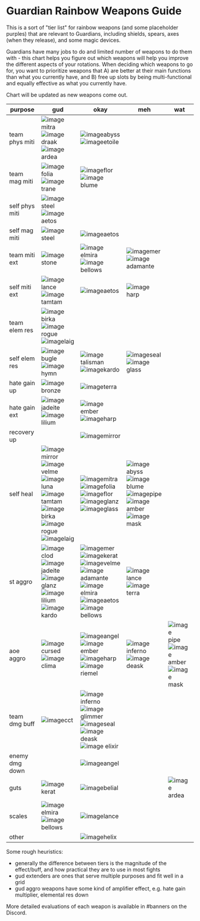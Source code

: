 # Guardian Rainbow Weapons Guide

This is a sort of "tier list" for rainbow weapons (and some placeholder purples) that are relevant to Guardians, including shields, spears, axes (when they release), and some magic devices.

Guardians have many jobs to do and limited number of weapons to do them with - this chart helps you figure out which weapons will help you improve the different aspects of your rotations. When deciding which weapons to go for, you want to prioritize weapons that A) are better at their main functions than what you currently have, and B) free up slots by being multi-functional and equally effective as what you currently have.

Chart will be updated as new weapons come out.

| purpose | gud | okay | meh | wat |
|---------|-----|------|-----|-----|
team phys miti | ![image](https://user-images.githubusercontent.com/10483639/147437732-2a7a630c-10d5-4c72-8788-4afa94f139c5.png)mitra ![image](https://user-images.githubusercontent.com/10483639/147450028-f73d41b6-d52d-41dd-b30c-e619659547e2.png)draak ![image](https://user-images.githubusercontent.com/10483639/147450147-df0e7079-5be4-4d69-9d1b-a0d59cdeefdb.png)ardea | ![image](https://user-images.githubusercontent.com/10483639/147438699-8a832c8f-fa9f-4bca-8241-31a4df14cb60.png)abyss ![image](https://user-images.githubusercontent.com/10483639/147450013-5b5edf1b-3c8e-4901-a55a-008c4fd7329f.png)etoile
team mag miti | ![image](https://user-images.githubusercontent.com/10483639/147438501-bef3bb8f-01d0-4190-8a14-5bb2ca311555.png)folia ![image](https://user-images.githubusercontent.com/10483639/147449750-685f11ca-92ee-4bf4-8dc0-9bb8726e65f9.png)trane | ![image](https://user-images.githubusercontent.com/10483639/147449606-b8fc6a83-3873-4a6b-9c8a-835818bfcb35.png)flor ![image](https://user-images.githubusercontent.com/10483639/147449824-9718964b-2a38-418e-8734-2f7d340d7794.png)blume 
self phys miti | ![image](https://user-images.githubusercontent.com/10483639/147438348-2cd6575e-1cf7-48ac-a721-9d82f61737be.png)steel ![image](https://user-images.githubusercontent.com/10483639/147451615-48e9fd47-16aa-43a4-a1eb-91baa1ca48ca.png)aetos
self mag miti | ![image](https://user-images.githubusercontent.com/10483639/147438348-2cd6575e-1cf7-48ac-a721-9d82f61737be.png)steel | ![image](https://user-images.githubusercontent.com/10483639/147451615-48e9fd47-16aa-43a4-a1eb-91baa1ca48ca.png)aetos
team miti ext | ![image](https://user-images.githubusercontent.com/10483639/147438328-88dfc8bd-23c6-4f67-adc1-dfb5655e6bdc.png)stone | ![image](https://user-images.githubusercontent.com/10483639/147451307-7eb1ca2c-66d6-4e12-b3e8-0669ada966cd.png)elmira ![image](https://user-images.githubusercontent.com/10483639/147451677-9297d0ce-19c1-4aea-bbd9-5949f12b99b2.png)bellows | ![image](https://user-images.githubusercontent.com/10483639/147438628-e5c253c1-bbd1-4b16-93c7-5c596d293390.png)mer ![image](https://user-images.githubusercontent.com/10483639/147450530-3e6a1e5c-5c2f-4996-ad35-f1640fe38366.png)adamante |
self miti ext | ![image](https://user-images.githubusercontent.com/10483639/147451236-3d0f8287-0a45-4968-bab6-9fe490220224.png)lance ![image](https://user-images.githubusercontent.com/10483639/147450059-a01dab20-fa06-42dc-a47b-da12d1a65079.png)tamtam | ![image](https://user-images.githubusercontent.com/10483639/147451615-48e9fd47-16aa-43a4-a1eb-91baa1ca48ca.png)aetos | ![image](https://user-images.githubusercontent.com/10483639/147451011-58af65fa-81bd-4620-8641-3a43fbba5bcd.png)harp
team elem res | ![image](https://user-images.githubusercontent.com/10483639/147450261-3b7cccc5-0eee-4725-842e-795dce108965.png)birka ![image](https://user-images.githubusercontent.com/10483639/147450652-3b44f198-c301-4e97-a83d-6361f118f100.png)rogue ![image](https://user-images.githubusercontent.com/10483639/147842913-de88dd15-17b8-461f-8d71-88a54bfa4f94.png)laig | 
self elem res | ![image](https://user-images.githubusercontent.com/10483639/147449738-a246f810-3df3-4e95-93fe-4978a7912cd8.png)bugle ![image](https://user-images.githubusercontent.com/10483639/147536130-a46a7d40-36fa-4c27-9bef-86d6f3094e8e.png)hymn | ![image](https://user-images.githubusercontent.com/10483639/147449980-5e99f1b4-5936-47f5-b4d2-63ce74ec8ced.png)talisman ![image](https://user-images.githubusercontent.com/10483639/147451127-7cb179d9-5a02-4b47-975e-aa1705a72c8d.png)kardo | ![image](https://user-images.githubusercontent.com/10483639/147450426-9ac123aa-09ff-449f-94db-6194f5afd288.png)seal ![image](https://user-images.githubusercontent.com/10483639/147450612-bda8d150-88d3-4941-8417-09e84bda5815.png)glass
hate gain up | ![image](https://user-images.githubusercontent.com/10483639/147438185-be0e4313-02a2-43d9-9157-2d1d498f7e90.png)bronze | ![image](https://user-images.githubusercontent.com/10483639/147438546-086ab42b-f016-4ee4-905d-4c04e571e66d.png)terra
hate gain ext | ![image](https://user-images.githubusercontent.com/10483639/147450101-ffcc85ef-77ca-4d9e-82ed-646e070290af.png)jadeite ![image](https://user-images.githubusercontent.com/10483639/147451186-f16e3649-fd70-495f-9fd2-70ba1dcda132.png)lilium | ![image](https://user-images.githubusercontent.com/10483639/147449539-5bb89616-e531-4027-9f17-3915b8b24e85.png)ember ![image](https://user-images.githubusercontent.com/10483639/147451011-58af65fa-81bd-4620-8641-3a43fbba5bcd.png)harp
recovery up | | ![image](https://user-images.githubusercontent.com/10483639/147438804-355ac8f5-c9e2-4613-b009-50ebe526b14b.png)mirror 
self heal | ![image](https://user-images.githubusercontent.com/10483639/147438804-355ac8f5-c9e2-4613-b009-50ebe526b14b.png)mirror ![image](https://user-images.githubusercontent.com/10483639/147449906-a0ee11e8-0b98-4c64-bd46-8f4272759edf.png)velme ![image](https://user-images.githubusercontent.com/10483639/147450131-d534de18-6fa8-4057-9599-726e49c58e3d.png)luna ![image](https://user-images.githubusercontent.com/10483639/147450059-a01dab20-fa06-42dc-a47b-da12d1a65079.png)tamtam ![image](https://user-images.githubusercontent.com/10483639/147450261-3b7cccc5-0eee-4725-842e-795dce108965.png)birka ![image](https://user-images.githubusercontent.com/10483639/147450652-3b44f198-c301-4e97-a83d-6361f118f100.png)rogue ![image](https://user-images.githubusercontent.com/10483639/147842913-de88dd15-17b8-461f-8d71-88a54bfa4f94.png)laig | ![image](https://user-images.githubusercontent.com/10483639/147437732-2a7a630c-10d5-4c72-8788-4afa94f139c5.png)mitra ![image](https://user-images.githubusercontent.com/10483639/147438507-60eeb914-f596-4f1d-ad27-c079a6ae632e.png)folia ![image](https://user-images.githubusercontent.com/10483639/147449606-b8fc6a83-3873-4a6b-9c8a-835818bfcb35.png)flor ![image](https://user-images.githubusercontent.com/10483639/147450448-370be42a-53f0-4498-848d-ca86cebd7c0e.png)glanz ![image](https://user-images.githubusercontent.com/10483639/147450612-bda8d150-88d3-4941-8417-09e84bda5815.png)glass | ![image](https://user-images.githubusercontent.com/10483639/147438699-8a832c8f-fa9f-4bca-8241-31a4df14cb60.png)abyss ![image](https://user-images.githubusercontent.com/10483639/147449824-9718964b-2a38-418e-8734-2f7d340d7794.png)blume ![image](https://user-images.githubusercontent.com/10483639/147451456-40f2f9cb-0f8b-4d8d-a158-6cf5d4543223.png)pipe ![image](https://user-images.githubusercontent.com/10483639/147451744-1bba2512-bccc-414c-b8ae-69d1a87cefb2.png)amber ![image](https://user-images.githubusercontent.com/10483639/148608591-6204a703-86ed-4e2a-8873-6caef00abc2f.png) mask
st aggro | ![image](https://user-images.githubusercontent.com/10483639/147438451-0404498b-5b4b-428a-ad14-53003d0d733e.png)clod ![image](https://user-images.githubusercontent.com/10483639/147450101-ffcc85ef-77ca-4d9e-82ed-646e070290af.png)jadeite ![image](https://user-images.githubusercontent.com/10483639/147450448-370be42a-53f0-4498-848d-ca86cebd7c0e.png)glanz ![image](https://user-images.githubusercontent.com/10483639/147451186-f16e3649-fd70-495f-9fd2-70ba1dcda132.png)lilium ![image](https://user-images.githubusercontent.com/10483639/147451127-7cb179d9-5a02-4b47-975e-aa1705a72c8d.png)kardo | ![image](https://user-images.githubusercontent.com/10483639/147438628-e5c253c1-bbd1-4b16-93c7-5c596d293390.png)mer ![image](https://user-images.githubusercontent.com/10483639/147449653-d2674e58-6efc-4afa-8597-c4e792b6fadc.png)kerat ![image](https://user-images.githubusercontent.com/10483639/147449906-a0ee11e8-0b98-4c64-bd46-8f4272759edf.png)velme ![image](https://user-images.githubusercontent.com/10483639/147450530-3e6a1e5c-5c2f-4996-ad35-f1640fe38366.png)adamante ![image](https://user-images.githubusercontent.com/10483639/147451307-7eb1ca2c-66d6-4e12-b3e8-0669ada966cd.png)elmira ![image](https://user-images.githubusercontent.com/10483639/147451615-48e9fd47-16aa-43a4-a1eb-91baa1ca48ca.png)aetos ![image](https://user-images.githubusercontent.com/10483639/147451677-9297d0ce-19c1-4aea-bbd9-5949f12b99b2.png)bellows | ![image](https://user-images.githubusercontent.com/10483639/147451236-3d0f8287-0a45-4968-bab6-9fe490220224.png)lance ![image](https://user-images.githubusercontent.com/10483639/147438546-086ab42b-f016-4ee4-905d-4c04e571e66d.png)terra 
aoe aggro | ![image](https://user-images.githubusercontent.com/10483639/147438665-5572eda2-b9c3-4bbd-8510-0246f5543bd3.png)cursed ![image](https://user-images.githubusercontent.com/10483639/147450572-dadccd35-7b19-4671-9b0c-dde302e5a444.png)clima | ![image](https://user-images.githubusercontent.com/10483639/147438764-40a72952-d671-470c-983c-9bdf4fc8287f.png)angel ![image](https://user-images.githubusercontent.com/10483639/147449539-5bb89616-e531-4027-9f17-3915b8b24e85.png)ember ![image](https://user-images.githubusercontent.com/10483639/147451011-58af65fa-81bd-4620-8641-3a43fbba5bcd.png)harp ![image](https://user-images.githubusercontent.com/10483639/147453137-3f2a176f-eb8d-47d9-85a8-4498ea77424b.png)riemel | ![image](https://user-images.githubusercontent.com/10483639/147438466-b12f7927-746e-4864-a6e0-186400a7a981.png)inferno ![image](https://user-images.githubusercontent.com/10483639/148608356-5dd8182f-6d33-4fc5-b528-fd0c58e1a4f5.png) deask | ![image](https://user-images.githubusercontent.com/10483639/147451456-40f2f9cb-0f8b-4d8d-a158-6cf5d4543223.png)pipe ![image](https://user-images.githubusercontent.com/10483639/147451744-1bba2512-bccc-414c-b8ae-69d1a87cefb2.png)amber ![image](https://user-images.githubusercontent.com/10483639/148608591-6204a703-86ed-4e2a-8873-6caef00abc2f.png) mask
team dmg buff | ![image](https://user-images.githubusercontent.com/10483639/147438684-2e555a9c-f61e-4581-8f6b-d0305f682213.png)cct | ![image](https://user-images.githubusercontent.com/10483639/147438466-b12f7927-746e-4864-a6e0-186400a7a981.png)inferno ![image](https://user-images.githubusercontent.com/10483639/147438616-32dbd77e-f3b8-444b-9639-ce64e72e1a84.png)glimmer ![image](https://user-images.githubusercontent.com/10483639/147450426-9ac123aa-09ff-449f-94db-6194f5afd288.png)seal ![image](https://user-images.githubusercontent.com/10483639/148608356-5dd8182f-6d33-4fc5-b528-fd0c58e1a4f5.png) deask ![image](https://user-images.githubusercontent.com/10483639/148608533-0b16420c-67b6-44a9-ad7a-cc73388f5acf.png) elixir
enemy dmg down | | ![image](https://user-images.githubusercontent.com/10483639/147438764-40a72952-d671-470c-983c-9bdf4fc8287f.png)angel
guts | ![image](https://user-images.githubusercontent.com/10483639/147449653-d2674e58-6efc-4afa-8597-c4e792b6fadc.png)kerat | ![image](https://user-images.githubusercontent.com/10483639/147449787-6b0d72c8-e8cc-4da8-a6d9-3966266e68ee.png)belial | | ![image](https://user-images.githubusercontent.com/10483639/147450147-df0e7079-5be4-4d69-9d1b-a0d59cdeefdb.png)ardea
scales | ![image](https://user-images.githubusercontent.com/10483639/147451307-7eb1ca2c-66d6-4e12-b3e8-0669ada966cd.png)elmira ![image](https://user-images.githubusercontent.com/10483639/147451677-9297d0ce-19c1-4aea-bbd9-5949f12b99b2.png)bellows | ![image](https://user-images.githubusercontent.com/10483639/147451236-3d0f8287-0a45-4968-bab6-9fe490220224.png)lance
other | | ![image](https://user-images.githubusercontent.com/10483639/147438527-cdaf9bea-0990-4dab-bfc6-1b2729010c5a.png)helix

Some rough heuristics:

- generally the difference between tiers is the magnitude of the effect/buff, and how practical they are to use in most fights
- gud extenders are ones that serve multiple purposes and fit well in a grid
- gud aggro weapons have some kind of amplifier effect, e.g. hate gain multiplier, elemental res down

More detailed evaluations of each weapon is available in #banners on the Discord.
